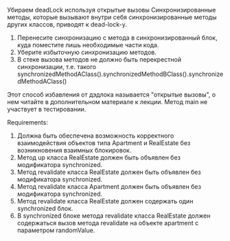 Убираем deadLock используя открытые вызовы
Синхронизированные методы, которые вызывают внутри себя синхронизированные методы других классов, приводят к dead-lock-у.
1. Перенесите синхронизацию с метода в синхронизированный блок, куда поместите лишь необходимые части кода.
2. Уберите избыточную синхронизацию методов.
3. В стеке вызова методов не должно быть перекрестной синхронизации, т.е. такого synchronizedMethodAClass().synchronizedMethodBClass().synchronizedMethodAClass()

Этот способ избавления от дэдлока называется "открытые вызовы", о нем читайте в дополнительном материале к лекции.
Метод main не участвует в тестировании.


Requirements:
1. Должна быть обеспечена возможность корректного взаимодействия объектов типа Apartment и RealEstate без возникновения взаимных блокировок.
2. Метод up класса RealEstate должен быть объявлен без модификатора synchronized.
3. Метод revalidate класса RealEstate должен быть объявлен без модификатора synchronized.
4. Метод revalidate класса Apartment должен быть объявлен без модификатора synchronized.
5. Метод revalidate класса RealEstate должен содержать один synchronized блок.
6. В synchronized блоке метода revalidate класса RealEstate должен содержаться вызов метода revalidate на объекте apartment с параметром randomValue.
